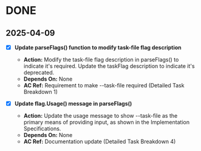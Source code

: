 # DONE

## 2025-04-09
- [x] **Update parseFlags() function to modify task-file flag description**
  - **Action:** Modify the task-file flag description in parseFlags() to indicate it's required. Update the taskFlag description to indicate it's deprecated.
  - **Depends On:** None
  - **AC Ref:** Requirement to make --task-file required (Detailed Task Breakdown 1)

- [x] **Update flag.Usage() message in parseFlags()**
  - **Action:** Update the usage message to show --task-file as the primary means of providing input, as shown in the Implementation Specifications.
  - **Depends On:** None
  - **AC Ref:** Documentation update (Detailed Task Breakdown 4)